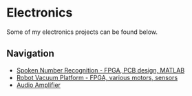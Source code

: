 # Electronics
Some of my electronics projects can be found below.

## Navigation
- [Spoken Number Recognition - FPGA, PCB design, MATLAB](/electronics/spoken-number-recognition)
- [Robot Vacuum Platform - FPGA, various motors, sensors](/electronics/robot-vacuum)
- [Audio Amplifier](/electronics/audio-amplifier)
